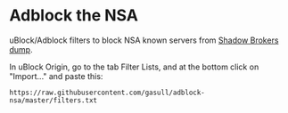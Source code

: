 Adblock the NSA
===============

uBlock/Adblock filters to block NSA known servers from [Shadow Brokers dump](https://twitter.com/MSwannMSFT/status/793002397052186626).

In uBlock Origin, go to the tab Filter Lists, and at the bottom click on "Import..." and paste this:
```
https://raw.githubusercontent.com/gasull/adblock-nsa/master/filters.txt
```
